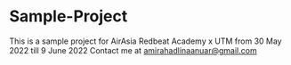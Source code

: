 # Sample-Project
This is a sample project for AirAsia Redbeat Academy x UTM from 30 May 2022 till 9 June 2022
Contact me at amirahadlinaanuar@gmail.com
